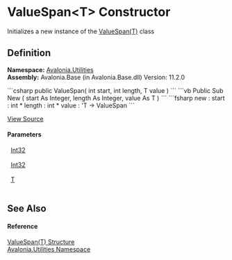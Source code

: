 # ValueSpan&lt;T&gt; Constructor


Initializes a new instance of the <a href="T_Avalonia_Utilities_ValueSpan_1">ValueSpan(T)</a> class



## Definition
**Namespace:** <a href="N_Avalonia_Utilities">Avalonia.Utilities</a>  
**Assembly:** Avalonia.Base (in Avalonia.Base.dll) Version: 11.2.0

<Tabs groupId="api-code-preview">
<TabItem value="csharp" label="C#">
```csharp
public ValueSpan(
	int start,
	int length,
	T value
)
```
</TabItem>
<TabItem value="vb" label="VB">
```vb
Public Sub New ( 
	start As Integer,
	length As Integer,
	value As T
)
```
</TabItem>
<TabItem value="fsharp" label="F#">
```fsharp
new : 
        start : int * 
        length : int * 
        value : 'T -> ValueSpan
```
</TabItem>
</Tabs>



<a href="https://github.com/AvaloniaUI/Avalonia/tree/master/src/Avalonia.Base/Utilities/ValueSpan.cs#L10" title="View the source code">View Source</a>



#### Parameters
<dl><dt>  <a href="https://learn.microsoft.com/dotnet/api/system.int32" target="_blank" rel="noopener noreferrer">Int32</a></dt><dd> </dd><dt>  <a href="https://learn.microsoft.com/dotnet/api/system.int32" target="_blank" rel="noopener noreferrer">Int32</a></dt><dd> </dd><dt>  <a href="T_Avalonia_Utilities_ValueSpan_1">T</a></dt><dd> </dd></dl>

## See Also


#### Reference
<a href="T_Avalonia_Utilities_ValueSpan_1">ValueSpan(T) Structure</a>  
<a href="N_Avalonia_Utilities">Avalonia.Utilities Namespace</a>  

